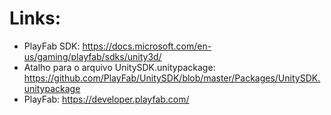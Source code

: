# Links:
- PlayFab SDK: https://docs.microsoft.com/en-us/gaming/playfab/sdks/unity3d/
- Atalho para o arquivo UnitySDK.unitypackage: https://github.com/PlayFab/UnitySDK/blob/master/Packages/UnitySDK.unitypackage
- PlayFab: https://developer.playfab.com/
